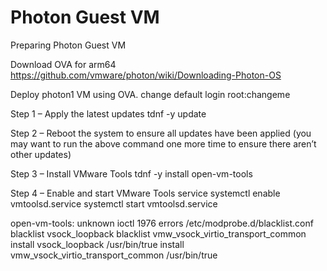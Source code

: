 # Photon Guest VM
Preparing Photon Guest VM

Download OVA for arm64
https://github.com/vmware/photon/wiki/Downloading-Photon-OS

Deploy photon1 VM using OVA.
change default login root:changeme

Step 1 – Apply the latest updates
tdnf -y update

Step 2 – Reboot the system to ensure all updates have been applied (you may want to run the above command one more time to ensure there aren’t other updates)

Step 3 – Install VMware Tools
tdnf -y install open-vm-tools

Step 4 – Enable and start VMware Tools service
systemctl enable vmtoolsd.service
systemctl start vmtoolsd.service

open-vm-tools: unknown ioctl 1976 errors
/etc/modprobe.d/blacklist.conf
blacklist vsock_loopback
blacklist vmw_vsock_virtio_transport_common
install vsock_loopback /usr/bin/true
install vmw_vsock_virtio_transport_common /usr/bin/true

